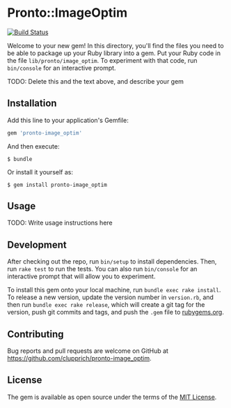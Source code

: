 # Pronto::ImageOptim

[![Build Status](https://travis-ci.org/clupprich/pronto-image_optim.svg?branch=master)](https://travis-ci.org/clupprich/pronto-image_optim)

Welcome to your new gem! In this directory, you'll find the files you need to be able to package up your Ruby library into a gem. Put your Ruby code in the file `lib/pronto/image_optim`. To experiment with that code, run `bin/console` for an interactive prompt.

TODO: Delete this and the text above, and describe your gem

## Installation

Add this line to your application's Gemfile:

```ruby
gem 'pronto-image_optim'
```

And then execute:

    $ bundle

Or install it yourself as:

    $ gem install pronto-image_optim

## Usage

TODO: Write usage instructions here

## Development

After checking out the repo, run `bin/setup` to install dependencies. Then, run `rake test` to run the tests. You can also run `bin/console` for an interactive prompt that will allow you to experiment.

To install this gem onto your local machine, run `bundle exec rake install`. To release a new version, update the version number in `version.rb`, and then run `bundle exec rake release`, which will create a git tag for the version, push git commits and tags, and push the `.gem` file to [rubygems.org](https://rubygems.org).

## Contributing

Bug reports and pull requests are welcome on GitHub at https://github.com/clupprich/pronto-image_optim.

## License

The gem is available as open source under the terms of the [MIT License](https://opensource.org/licenses/MIT).
